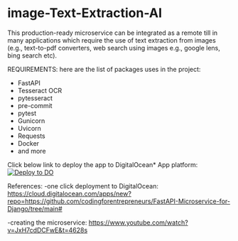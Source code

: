 # image-Text-Extraction-AI

This production-ready microservice can be integrated as a remote till in many applications which require the use of text extraction from images (e.g., text-to-pdf converters, web search using images e.g., google lens, bing search etc).

REQUIREMENTS:
here are the list of packages uses in the project:
- FastAPI
- Tesseract OCR
- pytesseract
- pre-commit
- pytest
- Gunicorn
- Uvicorn
- Requests
- Docker
- and more

Click below link to deploy the app to DigitalOcean* App platform:
[![Deploy to DO](https://www.deploytodo.com/do-btn-blue.svg)](https://cloud.digitalocean.com/apps/new?repo=https://github.com/codingforentrepreneurs/FastAPI-Microservice-for-Django/tree/main)


References: 
-one click deployment to DigitalOcean: https://cloud.digitalocean.com/apps/new?repo=https://github.com/codingforentrepreneurs/FastAPI-Microservice-for-Django/tree/main#


-creating the microservice: https://www.youtube.com/watch?v=JxH7cdDCFwE&t=4628s
